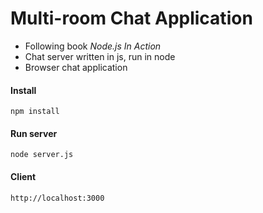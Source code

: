 
Multi-room Chat Application
=====

+ Following book *Node.js In Action*
+ Chat server written in js, run in node
+ Browser chat application


#### Install

`npm install`

#### Run server

`node server.js`

#### Client

`http://localhost:3000`